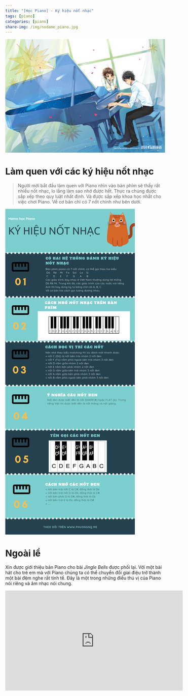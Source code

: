 ```yaml
---
title: "[Học Piano] - Ký hiệu nốt nhạc"
tags: [piano]
categories: [piano]
share-img: /img/nodame_piano.jpg
---
```


![](/img/nodame_piano.jpg)

# Làm quen với các ký hiệu nốt nhạc

> Người mới bắt đầu làm quen với Piano nhìn vào bàn phím sẽ thấy rất nhiều nốt nhạc, lo lắng làm sao nhớ được hết. Thực ra chúng được sắp xếp theo quy luật nhất định. Và được sắp xếp khoa học nhất cho việc chơi Piano. Về cơ bản chỉ có 7 nốt chính như bên dưới.

![](/img/piano_tutorial_01.png)

# Ngoài lề

Xin được giới thiệu bản Piano cho bài *Jingle Bells* được phối lại. Với một bài hát cho trẻ em mà với Piano chúng ta có thể chuyển đổi giai điệu trở thành một bài đệm nghe rất tinh tế. Đây là một trong những điều thú vị của Piano nói riêng và âm nhạc nói chung.

<iframe width="560" height="315" src="https://www.youtube.com/embed/8OmYxFWN5wU?rel=0" frameborder="0" allow="autoplay; encrypted-media" allowfullscreen></iframe>


